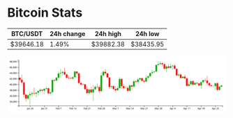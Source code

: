 # Bitcoin Stats

BTC/USDT|24h change|24h high|24h low|
|---|---|---|---|
|$39646.18|1.49%|$39882.38|$38435.95|

<img src="./chart.svg">
